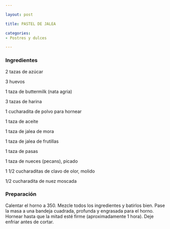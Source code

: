 ```yaml
---

layout: post

title: PASTEL DE JALEA

categories:
- Postres y dulces

---
```


<h3>Ingredientes</h3>

2 tazas de azúcar

3 huevos

1 taza de buttermilk (nata agria)

3 tazas de harina

1 cucharadita de polvo para hornear

1 taza de aceite

1 taza de jalea de mora

1 taza de jalea de frutillas

1 taza de pasas

1 taza de nueces (pecans), picado

1 1/2 cucharaditas de clavo de olor, molido

1/2 cucharadita de nuez moscada

<h3>Preparación</h3>

Calentar el horno a 350. Mezcle todos los ingredientes y batirlos bien. Pase la masa a una bandeja cuadrada, profunda y engrasada para el horno. Hornear hasta que la mitad esté firme (aproximadamente 1 hora). Deje enfriar antes de cortar.